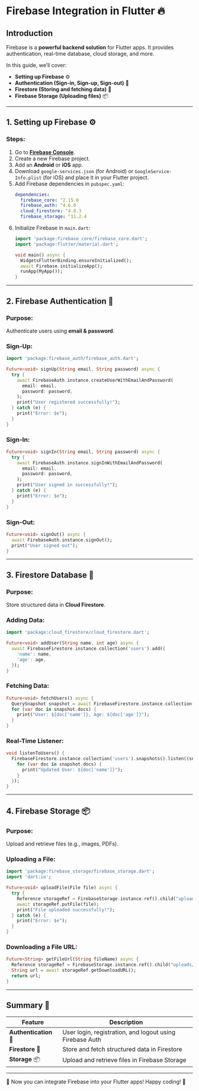 # Firebase Integration in Flutter 🔥

## Introduction
Firebase is a **powerful backend solution** for Flutter apps. It provides authentication, real-time database, cloud storage, and more.

In this guide, we’ll cover:

- **Setting up Firebase** ⚙️
- **Authentication (Sign-in, Sign-up, Sign-out)** 🔐
- **Firestore (Storing and fetching data)** 📂
- **Firebase Storage (Uploading files)** 📦

---

## 1. Setting up Firebase ⚙️
### Steps:
1. Go to **[Firebase Console](https://console.firebase.google.com/)**.
2. Create a new Firebase project.
3. Add an **Android** or **iOS** app.
4. Download `google-services.json` (for Android) or `GoogleService-Info.plist` (for iOS) and place it in your Flutter project.
5. Add Firebase dependencies in `pubspec.yaml`:
   ```yaml
   dependencies:
     firebase_core: ^2.15.0
     firebase_auth: ^4.6.0
     cloud_firestore: ^4.8.3
     firebase_storage: ^11.2.4
   ```
6. Initialize Firebase in `main.dart`:
   ```dart
   import 'package:firebase_core/firebase_core.dart';
   import 'package:flutter/material.dart';

   void main() async {
     WidgetsFlutterBinding.ensureInitialized();
     await Firebase.initializeApp();
     runApp(MyApp());
   }
   ```

---

## 2. Firebase Authentication 🔐
### Purpose:
Authenticate users using **email & password**.

### Sign-Up:
```dart
import 'package:firebase_auth/firebase_auth.dart';

Future<void> signUp(String email, String password) async {
  try {
    await FirebaseAuth.instance.createUserWithEmailAndPassword(
      email: email,
      password: password,
    );
    print("User registered successfully!");
  } catch (e) {
    print("Error: $e");
  }
}
```

### Sign-In:
```dart
Future<void> signIn(String email, String password) async {
  try {
    await FirebaseAuth.instance.signInWithEmailAndPassword(
      email: email,
      password: password,
    );
    print("User signed in successfully!");
  } catch (e) {
    print("Error: $e");
  }
}
```

### Sign-Out:
```dart
Future<void> signOut() async {
  await FirebaseAuth.instance.signOut();
  print("User signed out");
}
```

---

## 3. Firestore Database 📂
### Purpose:
Store structured data in **Cloud Firestore**.

### Adding Data:
```dart
import 'package:cloud_firestore/cloud_firestore.dart';

Future<void> addUser(String name, int age) async {
  await FirebaseFirestore.instance.collection('users').add({
    'name': name,
    'age': age,
  });
}
```

### Fetching Data:
```dart
Future<void> fetchUsers() async {
  QuerySnapshot snapshot = await FirebaseFirestore.instance.collection('users').get();
  for (var doc in snapshot.docs) {
    print("User: ${doc['name']}, Age: ${doc['age']}");
  }
}
```

### Real-Time Listener:
```dart
void listenToUsers() {
  FirebaseFirestore.instance.collection('users').snapshots().listen((snapshot) {
    for (var doc in snapshot.docs) {
      print("Updated User: ${doc['name']}");
    }
  });
}
```

---

## 4. Firebase Storage 📦
### Purpose:
Upload and retrieve files (e.g., images, PDFs).

### Uploading a File:
```dart
import 'package:firebase_storage/firebase_storage.dart';
import 'dart:io';

Future<void> uploadFile(File file) async {
  try {
    Reference storageRef = FirebaseStorage.instance.ref().child("uploads/${file.path.split("/").last}");
    await storageRef.putFile(file);
    print("File uploaded successfully!");
  } catch (e) {
    print("Error: $e");
  }
}
```

### Downloading a File URL:
```dart
Future<String> getFileUrl(String fileName) async {
  Reference storageRef = FirebaseStorage.instance.ref().child("uploads/$fileName");
  String url = await storageRef.getDownloadURL();
  return url;
}
```

---

## Summary 📌
| Feature | Description |
|---------|-------------|
| **Authentication** 🔐 | User login, registration, and logout using Firebase Auth |
| **Firestore** 📂 | Store and fetch structured data in Firestore |
| **Storage** 📦 | Upload and retrieve files in Firebase Storage |

---

🚀 Now you can integrate Firebase into your Flutter apps! Happy coding! 🎉

